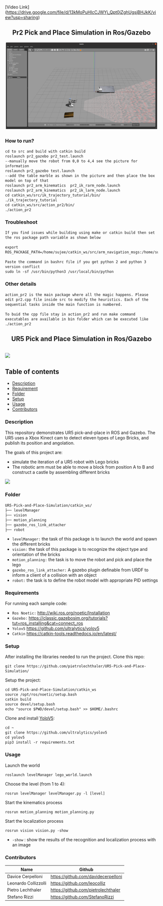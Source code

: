 [Video Link] (https://drive.google.com/file/d/13kMoPuHIcCJWYj_Qpt0jZghUgsjBHJkK/view?usp=sharing)

<p align="center">
  <h2 align="center">Pr2 Pick and Place Simulation in Ros/Gazebo</h2>
</p>

<img src="pr2.png">

### How to run?
```
cd to src and build with catkin build
roslaunch pr2_gazebo pr2_test.launch
--manually move the robot from 0,0 to 4,4 see the picture for information 
roslaunch pr2_gazebo test.launch
--add the table marble as shown in the picture and then place the box model on top of that
roslaunch pr2_arm_kinematics  pr2_ik_rarm_node.launch
roslaunch pr2_arm_kinematics  pr2_ik_larm_node.launch
cd catkin_ws/src/ik_trajectory_tutorial/bin/
./ik_trajectory_tutorial
cd catkin_ws/src/action_pr2/bin/
./action_pr2
```
### Troubleshoot
```
If you find issues while building using make or catkin build then set the ros package path variable as shown below

export ROS_PACKAGE_PATH=/home/sujee/catkin_ws/src/arm_navigation_msgs:/home/sujee/catkin_ws/src/ros_control/controller_manager_msgs:/home/sujee/catkin_ws/src/convex_decomposition:/home/sujee/catkin_ws/src/gazebo_ros_pkgs/gazebo_dev:/home/sujee/catkin_ws/src/gazebo_ros_pkgs/gazebo_msgs:/home/sujee/catkin_ws/src/gazebo_ros_pkgs/gazebo_ros:/home/sujee/catkin_ws/src/gazebo_ros_pkgs/gazebo_plugins:/home/sujee/catkin_ws/src/gazebo_ros_pkgs/gazebo_ros_pkgs:/home/sujee/catkin_ws/src/ros_control/hardware_interface:/home/sujee/catkin_ws/src/ros_control/combined_robot_hw:/home/sujee/catkin_ws/src/ros_control/controller_interface:/home/sujee/catkin_ws/src/ros_control/controller_manager:/home/sujee/catkin_ws/src/ros_control/controller_manager_tests:/home/sujee/catkin_ws/src/ros_control/combined_robot_hw_tests:/home/sujee/catkin_ws/src/ivcon:/home/sujee/catkin_ws/src/ros_control/joint_limits_interface:/home/sujee/catkin_ws/src/kinematics_msgs:/home/sujee/catkin_ws/src/pr2_kinematics/pr2_arm_kinematics:/home/sujee/catkin_ws/src/pr2_common/pr2_common:/home/sujee/catkin_ws/src/pr2_simulator/pr2_controller_configuration_gazebo:/home/sujee/catkin_ws/src/pr2_common/pr2_dashboard_aggregator:/home/sujee/catkin_ws/src/pr2_common/pr2_description:/home/sujee/catkin_ws/src/pr2_mechanism/pr2_hardware_interface:/home/sujee/catkin_ws/src/pr2_kinematics/pr2_kinematics:/home/sujee/catkin_ws/src/pr2_common/pr2_machine:/home/sujee/catkin_ws/src/pr2_mechanism/pr2_mechanism:/home/sujee/catkin_ws/src/pr2_mechanism/pr2_mechanism_model:/home/sujee/catkin_ws/src/pr2_mechanism/pr2_controller_interface:/home/sujee/catkin_ws/src/pr2_mechanism_msgs:/home/sujee/catkin_ws/src/pr2_mechanism/pr2_mechanism_diagnostics:/home/sujee/catkin_ws/src/pr2_mechanism/pr2_controller_manager:/home/sujee/catkin_ws/src/pr2_common/pr2_msgs:/home/sujee/catkin_ws/src/pr2_simulator/pr2_gazebo_plugins:/home/sujee/catkin_ws/src/pr2_simulator/pr2_gazebo:/home/sujee/catkin_ws/src/pr2_simulator/pr2_simulator:/home/sujee/catkin_ws/src/robot_pose_ekf:/home/sujee/catkin_ws/src/ros_control/ros_control:/home/sujee/catkin_ws/src/ros_control/rqt_controller_manager:/home/sujee/catkin_ws/src/ros_control/transmission_interface:/home/sujee/catkin_ws/src/gazebo_ros_pkgs/gazebo_ros_control:/home/sujee/ws_moveit/src/moveit_tutorials:/home/sujee/ws_moveit/src/panda_moveit_config:/opt/ros/noetic/share:/home/sujee/catkin_ws/src/ik_trajectory_tutorial:/home/sujee/catkin_ws/src/simple_gripper:/home/sujee/catkin_ws/src/pr2_moveit_config:/home/sujee/catkin_ws/src/drive_base_tutorial:/home/sujee/catkin_ws/src/action_pr2:/home/sujee/catkin_ws/src/euro_pallet

Paste the command in bashrc file if you get python 2 and python 3 version conflict
sudo ln -sf /usr/bin/python3 /usr/local/bin/python
```
### Other details
```
action_pr2 is the main package where all the magic happens. Please edit pr2.cpp file inside src to modify the heuristics. Each of the sequential tasks inside the main function is numbered.

To buid the cpp file stay in action_pr2 and run make command
executables are available in bin folder which can be executed like ./action_pr2
```
<p align="center">
  <h2 align="center">UR5 Pick and Place Simulation in Ros/Gazebo</h2>

  
</p>
<br>

<img src="https://github.com/pietrolechthaler/UR5-Pick-and-Place-Simulation/blob/main/main.png">

## Table of contents
- [Description](#description)
- [Requirement](#requirements)
- [Folder](#folder)
- [Setup](#setup)
- [Usage](#usage)
- [Contributors](#contributors)

### Description
This repository demonstrates UR5 pick-and-place in ROS and Gazebo. The UR5 uses a Xbox Kinect cam to detect eleven types of Lego Bricks, and publish its position and angolation. 

The goals of this project are:
- simulate the iteration of a UR5 robot with Lego bricks
- The robotic arm must be able to move a block from position A to B and construct a castle by assembling different bricks

<img src="https://github.com/pietrolechthaler/UR5-Pick-and-Place-Simulation/blob/main/intro.gif">

### Folder
```
UR5-Pick-and-Place-Simulation/catkin_ws/
├── levelManager
├── vision
├── motion_planning
├── gazebo_ros_link_attacher
├── robot
```
- `levelManager:` the task of this package is to launch the world and spawn the different bricks
- `vision:` the task of this package is to recognize the object type and orientation of the bricks
- `motion_planning:` the task is to move the robot and pick and place the lego
- `gazebo_ros_link_attacher:` A gazebo plugin definable from URDF to inform a client of a collision with an object
- `robot:` the task is to define the robot model with appropriate PID settings


### Requirements

For running each sample code:
- `Ros Noetic:` http://wiki.ros.org/noetic/Installation
- `Gazebo:` https://classic.gazebosim.org/tutorials?tut=ros_installing&cat=connect_ros
- `Yolov5` https://github.com/ultralytics/yolov5
- `Catkin` https://catkin-tools.readthedocs.io/en/latest/

### Setup

After installing the libraries needed to run the project. Clone this repo:
```
git clone https://github.com/pietrolechthaler/UR5-Pick-and-Place-Simulation/
```

Setup the project:
```
cd UR5-Pick-and-Place-Simulation/catkin_ws
source /opt/ros/noetic/setup.bash
catkin build
source devel/setup.bash
echo "source $PWD/devel/setup.bash" >> $HOME/.bashrc
```

Clone and install [YoloV5](https://github.com/ultralytics/yolov5):
```
cd ~
git clone https://github.com/ultralytics/yolov5
cd yolov5
pip3 install -r requirements.txt
```
### Usage

Launch the world
```
roslaunch levelManager lego_world.launch
```
Choose the level (from 1 to 4):
```
rosrun levelManager levelManager.py -l [level]
```
Start the kinematics process
```
rosrun motion_planning motion_planning.py
```
Start the localization process
```
rosrun vision vision.py -show
```
- `-show` : show the results of the recognition and localization process with an image

### Contributors

| Name                 | Github                               |
|----------------------|--------------------------------------|
| Davice Cerpelloni    | https://github.com/davidecerpelloni  |
| Leonardo Collizzolli | https://github.com/leocolliz         |
| Pietro Lechthaler    | https://github.com/pietrolechthaler  |
| Stefano Rizzi        | https://github.com/StefanoRizzi      |
